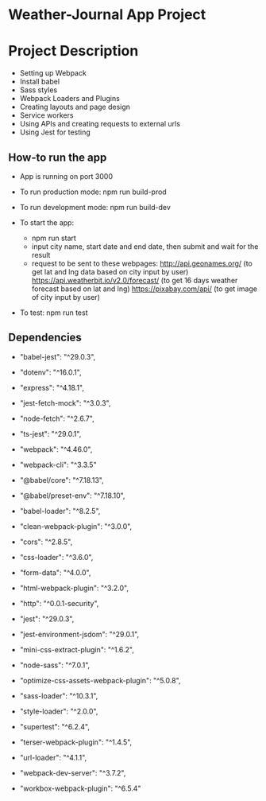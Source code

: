 # Weather-Journal App Project

# Project Description
- Setting up Webpack
- Install babel
- Sass styles
- Webpack Loaders and Plugins
- Creating layouts and page design
- Service workers
- Using APIs and creating requests to external urls
- Using Jest for testing

## How-to run the app
- App is running on port 3000
- To run production mode: npm run build-prod
- To run development mode: npm run build-dev
- To start the app: 
    + npm run start
    + input city name, start date and end date, then submit and wait for the result
    + request to be sent to these webpages:
    http://api.geonames.org/ (to get lat and lng data based on city input by user)
    https://api.weatherbit.io/v2.0/forecast/ (to get 16 days weather forecast based on lat and lng)
    https://pixabay.com/api/ (to get image of city input by user)

- To test: npm run test 

## Dependencies
- "babel-jest": "^29.0.3",
- "dotenv": "^16.0.1",
- "express": "^4.18.1",
- "jest-fetch-mock": "^3.0.3",
- "node-fetch": "^2.6.7",
- "ts-jest": "^29.0.1",
- "webpack": "^4.46.0",
- "webpack-cli": "^3.3.5"

- "@babel/core": "^7.18.13",
- "@babel/preset-env": "^7.18.10",
- "babel-loader": "^8.2.5",
- "clean-webpack-plugin": "^3.0.0",
- "cors": "^2.8.5",
- "css-loader": "^3.6.0",
- "form-data": "^4.0.0",
- "html-webpack-plugin": "^3.2.0",
- "http": "^0.0.1-security",
- "jest": "^29.0.3",
- "jest-environment-jsdom": "^29.0.1",
- "mini-css-extract-plugin": "^1.6.2",
- "node-sass": "^7.0.1",
- "optimize-css-assets-webpack-plugin": "^5.0.8",
- "sass-loader": "^10.3.1",
- "style-loader": "^2.0.0",
- "supertest": "^6.2.4",
- "terser-webpack-plugin": "^1.4.5",
- "url-loader": "^4.1.1",
- "webpack-dev-server": "^3.7.2",
- "workbox-webpack-plugin": "^6.5.4"


